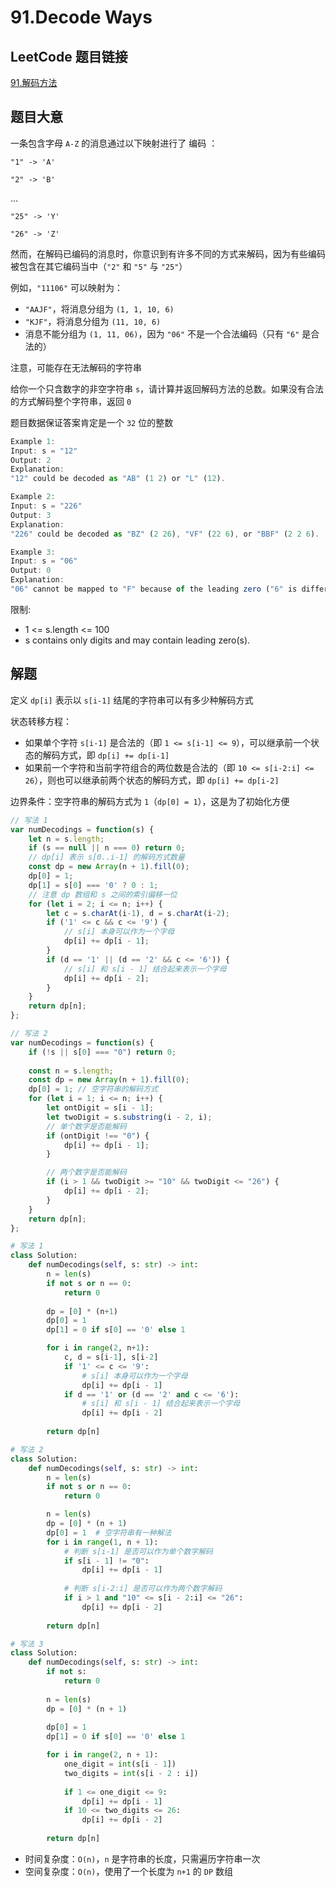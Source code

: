 # 91.Decode Ways

## LeetCode 题目链接

[91.解码方法](https://leetcode.cn/problems/decode-ways/)

## 题目大意

一条包含字母 `A-Z` 的消息通过以下映射进行了 编码 ：

`"1" -> 'A'`

`"2" -> 'B'`

...

`"25" -> 'Y'`

`"26" -> 'Z'`

然而，在解码已编码的消息时，你意识到有许多不同的方式来解码，因为有些编码被包含在其它编码当中（`"2"` 和 `"5"` 与 `"25"`）

例如，`"11106"` 可以映射为：
- `"AAJF"`，将消息分组为 `(1, 1, 10, 6)`
- `"KJF"`，将消息分组为 `(11, 10, 6)`
- 消息不能分组为 `(1, 11, 06)`，因为 `"06"` 不是一个合法编码（只有 `"6"` 是合法的）
  
注意，可能存在无法解码的字符串

给你一个只含数字的非空字符串 `s`，请计算并返回解码方法的总数。如果没有合法的方式解码整个字符串，返回 `0`

题目数据保证答案肯定是一个 `32` 位的整数

```js
Example 1:
Input: s = "12"
Output: 2
Explanation:
"12" could be decoded as "AB" (1 2) or "L" (12).

Example 2:
Input: s = "226"
Output: 3
Explanation:
"226" could be decoded as "BZ" (2 26), "VF" (22 6), or "BBF" (2 2 6).

Example 3:
Input: s = "06"
Output: 0
Explanation:
"06" cannot be mapped to "F" because of the leading zero ("6" is different from "06"). In this case, the string is not a valid encoding, so return 0.
```

限制:
- 1 <= s.length <= 100
- s contains only digits and may contain leading zero(s).

## 解题

定义 `dp[i]` 表示以 `s[i-1]` 结尾的字符串可以有多少种解码方式

状态转移方程：
- 如果单个字符 `s[i-1]` 是合法的（即 `1 <= s[i-1] <= 9`），可以继承前一个状态的解码方式，即 `dp[i] += dp[i-1]`
- 如果前一个字符和当前字符组合的两位数是合法的（即 `10 <= s[i-2:i] <= 26`），则也可以继承前两个状态的解码方式，即 `dp[i] += dp[i-2]`

边界条件：空字符串的解码方式为 `1`（`dp[0] = 1`），这是为了初始化方便

```js
// 写法 1
var numDecodings = function(s) {
    let n = s.length;
    if (s == null || n === 0) return 0;
    // dp[i] 表示 s[0..i-1] 的解码方式数量
    const dp = new Array(n + 1).fill(0);
    dp[0] = 1;
    dp[1] = s[0] === '0' ? 0 : 1;
    // 注意 dp 数组和 s 之间的索引偏移一位
    for (let i = 2; i <= n; i++) {
        let c = s.charAt(i-1), d = s.charAt(i-2);
        if ('1' <= c && c <= '9') {
            // s[i] 本身可以作为一个字母
            dp[i] += dp[i - 1];
        }
        if (d == '1' || (d == '2' && c <= '6')) {
            // s[i] 和 s[i - 1] 结合起来表示一个字母
            dp[i] += dp[i - 2];
        }
    }
    return dp[n];
};

// 写法 2
var numDecodings = function(s) {
    if (!s || s[0] === "0") return 0;
    
    const n = s.length;
    const dp = new Array(n + 1).fill(0);
    dp[0] = 1; // 空字符串的解码方式
    for (let i = 1; i <= n; i++) {
        let ontDigit = s[i - 1];
        let twoDigit = s.substring(i - 2, i);
        // 单个数字是否能解码
        if (ontDigit !== "0") {
            dp[i] += dp[i - 1];
        }

        // 两个数字是否能解码
        if (i > 1 && twoDigit >= "10" && twoDigit <= "26") {
            dp[i] += dp[i - 2];
        }
    }
    return dp[n];
};
```
```python
# 写法 1
class Solution:
    def numDecodings(self, s: str) -> int:
        n = len(s)
        if not s or n == 0:
            return 0
        
        dp = [0] * (n+1)
        dp[0] = 1
        dp[1] = 0 if s[0] == '0' else 1

        for i in range(2, n+1):
            c, d = s[i-1], s[i-2]
            if '1' <= c <= '9':
                # s[i] 本身可以作为一个字母
                dp[i] += dp[i - 1]
            if d == '1' or (d == '2' and c <= '6'):
                # s[i] 和 s[i - 1] 结合起来表示一个字母
                dp[i] += dp[i - 2]
                
        return dp[n]

# 写法 2
class Solution:
    def numDecodings(self, s: str) -> int:
        n = len(s)
        if not s or n == 0:
            return 0

        n = len(s)
        dp = [0] * (n + 1)
        dp[0] = 1  # 空字符串有一种解法
        for i in range(1, n + 1):
            # 判断 s[i-1] 是否可以作为单个数字解码
            if s[i - 1] != "0":
                dp[i] += dp[i - 1]
            
            # 判断 s[i-2:i] 是否可以作为两个数字解码
            if i > 1 and "10" <= s[i - 2:i] <= "26":
                dp[i] += dp[i - 2]
                
        return dp[n]

# 写法 3
class Solution:
    def numDecodings(self, s: str) -> int:
        if not s:
            return 0
        
        n = len(s)
        dp = [0] * (n + 1)
        
        dp[0] = 1
        dp[1] = 0 if s[0] == '0' else 1

        for i in range(2, n + 1):
            one_digit = int(s[i - 1])
            two_digits = int(s[i - 2 : i])
            
            if 1 <= one_digit <= 9:
                dp[i] += dp[i - 1]
            if 10 <= two_digits <= 26:
                dp[i] += dp[i - 2]
        
        return dp[n]
```

- 时间复杂度：`O(n)`，`n` 是字符串的长度，只需遍历字符串一次
- 空间复杂度：`O(n)`，使用了一个长度为 `n+1` 的 `DP` 数组
